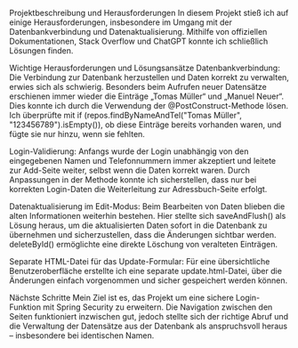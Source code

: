 Projektbeschreibung und Herausforderungen 
In diesem Projekt stieß ich auf einige Herausforderungen, insbesondere im Umgang mit der Datenbankverbindung und Datenaktualisierung. Mithilfe von offiziellen Dokumentationen, Stack Overflow und ChatGPT konnte ich schließlich Lösungen finden.

Wichtige Herausforderungen und Lösungsansätze
Datenbankverbindung: Die Verbindung zur Datenbank herzustellen und Daten korrekt zu verwalten, erwies sich als schwierig. Besonders beim Aufrufen neuer Datensätze erschienen immer wieder die Einträge „Tomas Müller“ und „Manuel Neuer“. Dies konnte ich durch die Verwendung der @PostConstruct-Methode lösen. Ich überprüfte mit if (repos.findByNameAndTel("Tomas Müller", "123456789").isEmpty()), ob diese Einträge bereits vorhanden waren, und fügte sie nur hinzu, wenn sie fehlten.

Login-Validierung: Anfangs wurde der Login unabhängig von den eingegebenen Namen und Telefonnummern immer akzeptiert und leitete zur Add-Seite weiter, selbst wenn die Daten korrekt waren. Durch Anpassungen in der Methode konnte ich sicherstellen, dass nur bei korrekten Login-Daten die Weiterleitung zur Adressbuch-Seite erfolgt.

Datenaktualisierung im Edit-Modus: Beim Bearbeiten von Daten blieben die alten Informationen weiterhin bestehen. Hier stellte sich saveAndFlush() als Lösung heraus, um die aktualisierten Daten sofort in die Datenbank zu übernehmen und sicherzustellen, dass die Änderungen sichtbar werden. deleteById() ermöglichte eine direkte Löschung von veralteten Einträgen.

Separate HTML-Datei für das Update-Formular: Für eine übersichtliche Benutzeroberfläche erstellte ich eine separate update.html-Datei, über die Änderungen einfach vorgenommen und sicher gespeichert werden können.

Nächste Schritte
Mein Ziel ist es, das Projekt um eine sichere Login-Funktion mit Spring Security zu erweitern. Die Navigation zwischen den Seiten funktioniert inzwischen gut, jedoch stellte sich der richtige Abruf und die Verwaltung der Datensätze aus der Datenbank als anspruchsvoll heraus – insbesondere bei identischen Namen.
